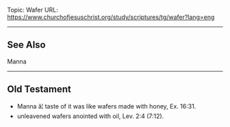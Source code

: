 Topic: Wafer
URL: https://www.churchofjesuschrist.org/study/scriptures/tg/wafer?lang=eng

---

## See Also

Manna

---

## Old Testament

- Manna â¦ taste of it was like wafers made with honey, Ex. 16:31.
- unleavened wafers anointed with oil, Lev. 2:4 (7:12).

